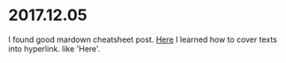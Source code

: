 # 2017.12.05 <br>
I found good mardown cheatsheet post. [Here](https://github.com/adam-p/markdown-here/wiki/Markdown-Cheatsheet)
I learned how to cover texts into hyperlink. like 'Here'.
